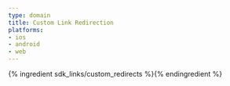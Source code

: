 ```yaml
---
type: domain
title: Custom Link Redirection
platforms:
- ios
- android
- web
---
```


{% ingredient sdk_links/custom_redirects %}{% endingredient %}

